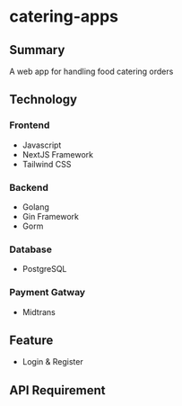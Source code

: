 ﻿# catering-apps

## Summary
A web app for handling food catering orders

## Technology
### Frontend
- Javascript
- NextJS Framework
- Tailwind CSS

### Backend
- Golang
- Gin Framework
- Gorm

### Database
- PostgreSQL

### Payment Gatway
- Midtrans

## Feature
- Login & Register

## API Requirement
